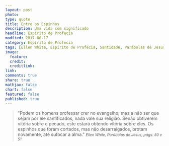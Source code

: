 ```yaml
---
layout: post
photo: 
type: quote
title: Entre os Espinhos
description: Uma vida com significado
headline: Espírito de Profecia
modfied: 2017-06-17
category: Espírito de Profecia
tags: [Ellen White, Espírito de Profecia, Santidade, Parábolas de Jesus]
image: 
  feature: 
  credit: 
  creditlink: 
link: 
comments: true
share: true
mathjax: false
chart: false
featured: false
published: true
---
```


> "Podem os homens professar crer no evangelho; mas a não ser que sejam por ele santificados, nada vale sua religião. Senão obtiverem vitória sobre o pecado, este estará obtendo vitória sobre eles. Os espinhos que foram cortados, mas não desarraigados, brotam novamente, até sufocar a alma."
<small><cite>Ellen White, Parábolas de Jesus, págs. 50 e 51</cite></small>
